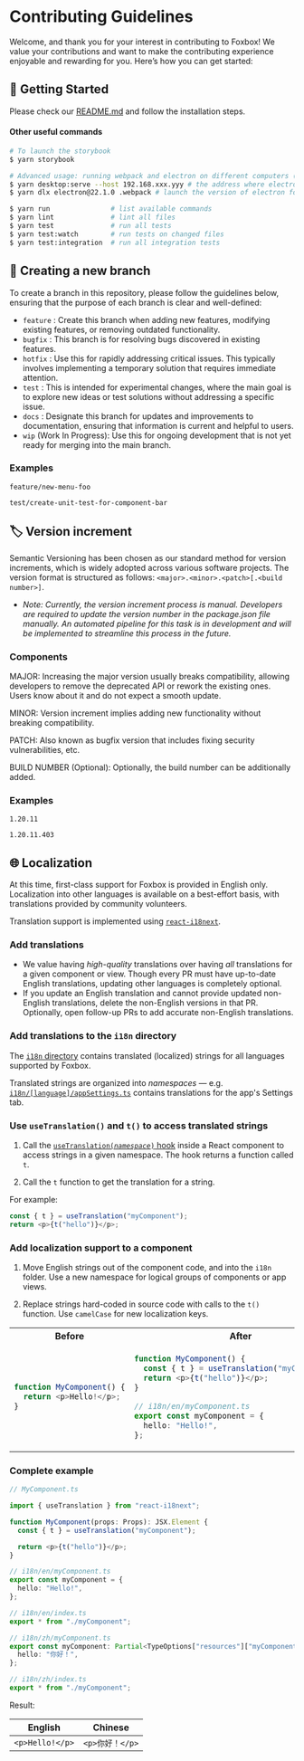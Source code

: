 # Contributing Guidelines

Welcome, and thank you for your interest in contributing to Foxbox! We value your contributions and want to make the contributing experience enjoyable and rewarding for you. Here’s how you can get started:

## :rocket: Getting Started

Please check our [README.md](../README.md) and follow the installation steps.

#### Other useful commands

```sh
# To launch the storybook
$ yarn storybook
```

```sh
# Advanced usage: running webpack and electron on different computers (or VMs) on the same network
$ yarn desktop:serve --host 192.168.xxx.yyy # the address where electron can reach the webpack dev server
$ yarn dlx electron@22.1.0 .webpack # launch the version of electron for the current computer's platform
```

```sh
$ yarn run               # list available commands
$ yarn lint              # lint all files
$ yarn test              # run all tests
$ yarn test:watch        # run tests on changed files
$ yarn test:integration  # run all integration tests
```

## :herb: Creating a new branch

To create a branch in this repository, please follow the guidelines below, ensuring that the purpose of each branch is clear and well-defined:

- `feature` : Create this branch when adding new features, modifying existing features, or removing outdated functionality.
- `bugfix` : This branch is for resolving bugs discovered in existing features.
- `hotfix` : Use this for rapidly addressing critical issues. This typically involves implementing a temporary solution that requires immediate attention.
- `test` : This is intended for experimental changes, where the main goal is to explore new ideas or test solutions without addressing a specific issue.
- `docs` : Designate this branch for updates and improvements to documentation, ensuring that information is current and helpful to users.
- `wip` (Work In Progress): Use this for ongoing development that is not yet ready for merging into the main branch.

### Examples

`feature/new-menu-foo`

`test/create-unit-test-for-component-bar`

## :label: Version increment

Semantic Versioning has been chosen as our standard method for version increments, which is widely adopted across various software projects. The version format is structured as follows:
`<major>.<minor>.<patch>[.<build number>]`.

- _Note: Currently, the version increment process is manual. Developers are required to update the version number in the package.json file manually. An automated pipeline for this task is in development and will be implemented to streamline this process in the future._

### Components

MAJOR: Increasing the major version usually breaks compatibility, allowing developers to remove the deprecated API or rework the existing ones. Users know about it and do not expect a smooth update.

MINOR: Version increment implies adding new functionality without breaking compatibility.

PATCH: Also known as bugfix version that includes fixing security vulnerabilities, etc.

BUILD NUMBER (Optional): Optionally, the build number can be additionally added.

### Examples

`1.20.11`

`1.20.11.403`

## :globe_with_meridians: Localization

At this time, first-class support for Foxbox is provided in English only. Localization into other languages is available on a best-effort basis, with translations provided by community volunteers.

Translation support is implemented using [`react-i18next`](https://react.i18next.com).

### Add translations

- We value having _high-quality_ translations over having _all_ translations for a given component or view. Though every PR must have up-to-date English translations, updating other languages is completely optional.
- If you update an English translation and cannot provide updated non-English translations, delete the non-English versions in that PR. Optionally, open follow-up PRs to add accurate non-English translations.

### Add translations to the `i18n` directory

The [`i18n` directory](packages/studio-base/src/i18n) contains translated (localized) strings for all languages supported by Foxbox.

Translated strings are organized into _namespaces_ — e.g. [`i18n/[language]/appSettings.ts`](packages/studio-base/src/i18n/en/appSettings.ts) contains translations for the app's Settings tab.

### Use `useTranslation()` and `t()` to access translated strings

1. Call the [<code>useTranslation(<i>namespace</i>)</code> hook](https://react.i18next.com/latest/usetranslation-hook) inside a React component to access strings in a given namespace. The hook returns a function called `t`.

2. Call the `t` function to get the translation for a string.

For example:

```ts
const { t } = useTranslation("myComponent");
return <p>{t("hello")}</p>;
```

### Add localization support to a component

1. Move English strings out of the component code, and into the `i18n` folder. Use a new namespace for logical groups of components or app views.

2. Replace strings hard-coded in source code with calls to the `t()` function. Use `camelCase` for new localization keys.

<table><tr><th>Before</th><th>After</th></tr><tr><td>

```ts
function MyComponent() {
  return <p>Hello!</p>;
}
```

</td><td>

```ts
function MyComponent() {
  const { t } = useTranslation("myComponent");
  return <p>{t("hello")}</p>;
}
```

```ts
// i18n/en/myComponent.ts
export const myComponent = {
  hello: "Hello!",
};
```

</td></tr></table>

### Complete example

```ts
// MyComponent.ts

import { useTranslation } from "react-i18next";

function MyComponent(props: Props): JSX.Element {
  const { t } = useTranslation("myComponent");

  return <p>{t("hello")}</p>;
}
```

```ts
// i18n/en/myComponent.ts
export const myComponent = {
  hello: "Hello!",
};

// i18n/en/index.ts
export * from "./myComponent";
```

```ts
// i18n/zh/myComponent.ts
export const myComponent: Partial<TypeOptions["resources"]["myComponent"]> = {
  hello: "你好！",
};

// i18n/zh/index.ts
export * from "./myComponent";
```

Result:

| English         | Chinese         |
| --------------- | --------------- |
| `<p>Hello!</p>` | `<p>你好！</p>` |
